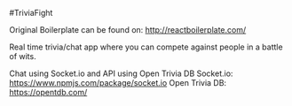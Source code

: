 #TriviaFight

Original Boilerplate can be found on: http://reactboilerplate.com/

Real time trivia/chat app where you can compete against people in a battle of wits.

Chat using Socket.io and API using Open Trivia DB
Socket.io: https://www.npmjs.com/package/socket.io
Open Trivia DB: https://opentdb.com/
